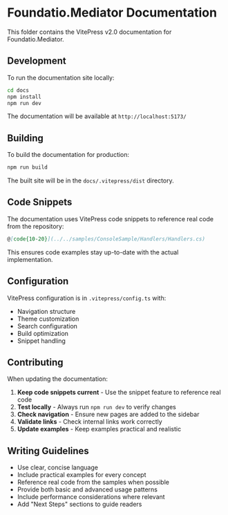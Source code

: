# Foundatio.Mediator Documentation

This folder contains the VitePress v2.0 documentation for Foundatio.Mediator.

## Development

To run the documentation site locally:

```bash
cd docs
npm install
npm run dev
```

The documentation will be available at `http://localhost:5173/`

## Building

To build the documentation for production:

```bash
npm run build
```

The built site will be in the `docs/.vitepress/dist` directory.

## Code Snippets

The documentation uses VitePress code snippets to reference real code from the repository:

```markdown
@[code{10-20}](../../samples/ConsoleSample/Handlers/Handlers.cs)
```

This ensures code examples stay up-to-date with the actual implementation.

## Configuration

VitePress configuration is in `.vitepress/config.ts` with:

- Navigation structure
- Theme customization
- Search configuration
- Build optimization
- Snippet handling

## Contributing

When updating the documentation:

1. **Keep code snippets current** - Use the snippet feature to reference real code
2. **Test locally** - Always run `npm run dev` to verify changes
3. **Check navigation** - Ensure new pages are added to the sidebar
4. **Validate links** - Check internal links work correctly
5. **Update examples** - Keep examples practical and realistic

## Writing Guidelines

- Use clear, concise language
- Include practical examples for every concept
- Reference real code from the samples when possible
- Provide both basic and advanced usage patterns
- Include performance considerations where relevant
- Add "Next Steps" sections to guide readers
